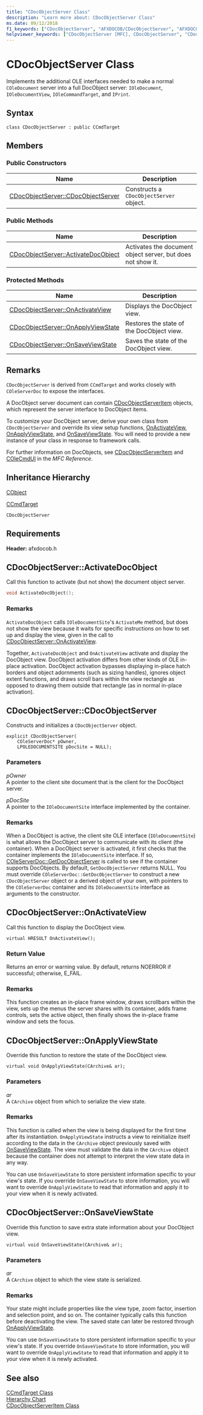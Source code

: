 ```yaml
---
title: "CDocObjectServer Class"
description: "Learn more about: CDocObjectServer Class"
ms.date: 09/12/2018
f1_keywords: ["CDocObjectServer", "AFXDOCOB/CDocObjectServer", "AFXDOCOB/CDocObjectServer::CDocObjectServer", "AFXDOCOB/CDocObjectServer::ActivateDocObject", "AFXDOCOB/CDocObjectServer::OnActivateView", "AFXDOCOB/CDocObjectServer::OnApplyViewState", "AFXDOCOB/CDocObjectServer::OnSaveViewState"]
helpviewer_keywords: ["CDocObjectServer [MFC], CDocObjectServer", "CDocObjectServer [MFC], ActivateDocObject", "CDocObjectServer [MFC], OnActivateView", "CDocObjectServer [MFC], OnApplyViewState", "CDocObjectServer [MFC], OnSaveViewState"]
---
```

# CDocObjectServer Class

Implements the additional OLE interfaces needed to make a normal `COleDocument` server into a full DocObject server: `IOleDocument`, `IOleDocumentView`, `IOleCommandTarget`, and `IPrint`.

## Syntax

```
class CDocObjectServer : public CCmdTarget
```

## Members

### Public Constructors

|Name|Description|
|----------|-----------------|
|[CDocObjectServer::CDocObjectServer](#cdocobjectserver)|Constructs a `CDocObjectServer` object.|

### Public Methods

|Name|Description|
|----------|-----------------|
|[CDocObjectServer::ActivateDocObject](#activatedocobject)|Activates the document object server, but does not show it.|

### Protected Methods

|Name|Description|
|----------|-----------------|
|[CDocObjectServer::OnActivateView](#onactivateview)|Displays the DocObject view.|
|[CDocObjectServer::OnApplyViewState](#onapplyviewstate)|Restores the state of the DocObject view.|
|[CDocObjectServer::OnSaveViewState](#onsaveviewstate)|Saves the state of the DocObject view.|

## Remarks

`CDocObjectServer` is derived from `CCmdTarget` and works closely with `COleServerDoc` to expose the interfaces.

A DocObject server document can contain [CDocObjectServerItem](../../mfc/reference/cdocobjectserveritem-class.md) objects, which represent the server interface to DocObject items.

To customize your DocObject server, derive your own class from `CDocObjectServer` and override its view setup functions, [OnActivateView](#onactivateview), [OnApplyViewState](#onapplyviewstate), and [OnSaveViewState](#onsaveviewstate). You will need to provide a new instance of your class in response to framework calls.

For further information on DocObjects, see [CDocObjectServerItem](../../mfc/reference/cdocobjectserveritem-class.md) and [COleCmdUI](../../mfc/reference/colecmdui-class.md) in the *MFC Reference*.

## Inheritance Hierarchy

[CObject](../../mfc/reference/cobject-class.md)

[CCmdTarget](../../mfc/reference/ccmdtarget-class.md)

`CDocObjectServer`

## Requirements

**Header:** afxdocob.h

## <a name="activatedocobject"></a> CDocObjectServer::ActivateDocObject

Call this function to activate (but not show) the document object server.

```cpp
void ActivateDocObject();
```

### Remarks

`ActivateDocObject` calls `IOleDocumentSite`'s `ActivateMe` method, but does not show the view because it waits for specific instructions on how to set up and display the view, given in the call to [CDocObjectServer::OnActivateView](#onactivateview).

Together, `ActivateDocObject` and `OnActivateView` activate and display the DocObject view. DocObject activation differs from other kinds of OLE in-place activation. DocObject activation bypasses displaying in-place hatch borders and object adornments (such as sizing handles), ignores object extent functions, and draws scroll bars within the view rectangle as opposed to drawing them outside that rectangle (as in normal in-place activation).

## <a name="cdocobjectserver"></a> CDocObjectServer::CDocObjectServer

Constructs and initializes a `CDocObjectServer` object.

```
explicit CDocObjectServer(
    COleServerDoc* pOwner,
    LPOLEDOCUMENTSITE pDocSite = NULL);
```

### Parameters

*pOwner*<br/>
A pointer to the client site document that is the client for the DocObject server.

*pDocSite*<br/>
A pointer to the `IOleDocumentSite` interface implemented by the container.

### Remarks

When a DocObject is active, the client site OLE interface (`IOleDocumentSite`) is what allows the DocObject server to communicate with its client (the container). When a DocObject server is activated, it first checks that the container implements the `IOleDocumentSite` interface. If so, [COleServerDoc::GetDocObjectServer](../../mfc/reference/coleserverdoc-class.md#getdocobjectserver) is called to see if the container supports DocObjects. By default, `GetDocObjectServer` returns NULL. You must override `COleServerDoc::GetDocObjectServer` to construct a new `CDocObjectServer` object or a derived object of your own, with pointers to the `COleServerDoc` container and its `IOleDocumentSite` interface as arguments to the constructor.

## <a name="onactivateview"></a> CDocObjectServer::OnActivateView

Call this function to display the DocObject view.

```
virtual HRESULT OnActivateView();
```

### Return Value

Returns an error or warning value. By default, returns NOERROR if successful; otherwise, E_FAIL.

### Remarks

This function creates an in-place frame window, draws scrollbars within the view, sets up the menus the server shares with its container, adds frame controls, sets the active object, then finally shows the in-place frame window and sets the focus.

## <a name="onapplyviewstate"></a> CDocObjectServer::OnApplyViewState

Override this function to restore the state of the DocObject view.

```
virtual void OnApplyViewState(CArchive& ar);
```

### Parameters

*ar*<br/>
A `CArchive` object from which to serialize the view state.

### Remarks

This function is called when the view is being displayed for the first time after its instantiation. `OnApplyViewState` instructs a view to reinitialize itself according to the data in the `CArchive` object previously saved with [OnSaveViewState](#onsaveviewstate). The view must validate the data in the `CArchive` object because the container does not attempt to interpret the view state data in any way.

You can use `OnSaveViewState` to store persistent information specific to your view's state. If you override `OnSaveViewState` to store information, you will want to override `OnApplyViewState` to read that information and apply it to your view when it is newly activated.

## <a name="onsaveviewstate"></a> CDocObjectServer::OnSaveViewState

Override this function to save extra state information about your DocObject view.

```
virtual void OnSaveViewState(CArchive& ar);
```

### Parameters

*ar*<br/>
A `CArchive` object to which the view state is serialized.

### Remarks

Your state might include properties like the view type, zoom factor, insertion and selection point, and so on. The container typically calls this function before deactivating the view. The saved state can later be restored through [OnApplyViewState](#onapplyviewstate).

You can use `OnSaveViewState` to store persistent information specific to your view's state. If you override `OnSaveViewState` to store information, you will want to override `OnApplyViewState` to read that information and apply it to your view when it is newly activated.

## See also

[CCmdTarget Class](../../mfc/reference/ccmdtarget-class.md)<br/>
[Hierarchy Chart](../../mfc/hierarchy-chart.md)<br/>
[CDocObjectServerItem Class](../../mfc/reference/cdocobjectserveritem-class.md)
